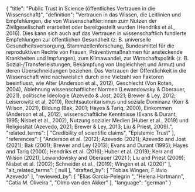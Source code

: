 {
    "title": "Public Trust in Science (öffentliches Vertrauen in die Wissenschaft)",
    "definition": "Vertrauen in das Wissen, die Leitlinien und Empfehlungen, die von Wissenschaftler:innen zum Nutzen der Zivilgesellschaft erarbeitet oder bereitgestellt wurden (Hendriks et al., 2016). Dies kann sich auch auf das Vertrauen in wissenschaftlich fundierte Empfehlungen zur öffentlichen Gesundheit (z. B. universelle Gesundheitsversorgung, Stammzellenforschung, Bundesmittel für die reproduktiven Rechte von Frauen, Präventivmaßnahmen für ansteckende Krankheiten und Impfungen), zum Klimawandel, zur Wirtschaftspolitik (z. B. Sozial-/Transferleistungen, Bekämpfung von Ungleichheit und Armut) und deren Überschneidungen beziehen. Das Vertrauen der Öffentlichkeit in die Wissenschaft wird nachweislich durch eine Vielzahl von Faktoren beeinflusst, wie Alter (Anderson et al., 2012), Geschlecht (Von Roten, 2004), Ablehnung wissenschaftlicher Normen (Lewandowsky & Oberauer, 2021), politische Ideologie (Azevedo & Jost, 2021; Brewer & Ley, 2012; Leiserowitz et al, 2010), Rechtsautoritarismus und soziale Dominanz (Kerr & Wilson, 2021), Bildung (Bak, 2001; Hayes & Tariq, 2000), Einkommen (Anderson et al., 2012), wissenschaftliche Kenntnisse (Evans & Durant, 1995; Nisbet et al., 2002), Nutzung sozialer Medien (Huber et al., 2019) und Religiosität (Azevedo, 2021; Brewer & Ley, 2013; Liu & Priest, 2009).",
    "related_terms": [
        "Credibility of scientific claims",
        "Epistemic Trust"
    ],
    "references": [
        "Anderson et al. (2012); Azevedo (2021); Azevedo and Jost (2021); Bak (2001); Brewer and Ley (2013); Evans and Durant (1995); Hayes and Tariq (2000); Hendriks et al. (2016); Huber et al. (2019); Kerr and Wilson (2021); Lewandowsky and Oberauer (2021 ); Liu and Priest (2009); Nisbet et al. (2002); Schneider et al., (2019); Wingen et al. (2020)"
    ],
    "alt_related_terms": [
        null
    ],
    "drafted_by": [
        "Tobias Wingen; F lávio Azevedo"
    ],
    "reviewed_by": [
        "Elias Garcia-Pelegrin ",
        "Helena Hartmann",
        "Catia M. Oliveira ",
        "Olmo van den Akker"
    ],
    "language": "german"
}